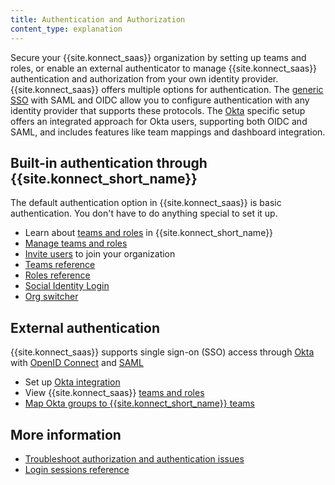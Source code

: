 ```yaml
---
title: Authentication and Authorization
content_type: explanation
---
```


Secure your {{site.konnect_saas}} organization by setting up teams and roles,
or enable an external authenticator to manage
{{site.konnect_saas}} authentication and authorization from your own identity
provider. {{site.konnect_saas}} offers multiple options for authentication. The [generic SSO](/konnect/org-management/sso/) with SAML and OIDC allow you to configure authentication with any identity provider that supports these protocols. 
The [Okta](/konnect/org-management/okta-idp/) specific setup offers an integrated approach for Okta users, supporting both OIDC and SAML, and includes features like team mappings and dashboard integration.

## Built-in authentication through {{site.konnect_short_name}}

The default authentication option in {{site.konnect_saas}} is basic
authentication. You don't have to do anything special to set it up.

* Learn about [teams and roles](/konnect/org-management/teams-and-roles/) in {{site.konnect_short_name}}
* [Manage teams and roles](/konnect/org-management/teams-and-roles/manage/)
* [Invite users](/konnect/org-management/users/) to join your
organization
* [Teams reference](/konnect/org-management/teams-and-roles/teams-reference/)
* [Roles reference](/konnect/org-management/teams-and-roles/roles-reference/)
* [Social Identity Login](/konnect/org-management/social-identity-login/)
* [Org switcher](/konnect/org-management/org-switcher/)

## External authentication

{{site.konnect_saas}} supports single sign-on (SSO) access through
[Okta](https://developer.okta.com/docs/guides/) with
[OpenID Connect](https://developer.okta.com/docs/concepts/oauth-openid/#openid-connect) and [SAML](https://developer.okta.com/docs/concepts/saml/)

* Set up [Okta integration](/konnect/org-management/okta-idp/)
* View {{site.konnect_saas}} [teams and roles](/konnect/org-management/teams-and-roles/)
* [Map Okta groups to {{site.konnect_short_name}} teams](/konnect/org-management/okta-idp/#map-roles-to-groups)

## More information

* [Troubleshoot authorization and authentication issues](/konnect/org-management/troubleshoot/)
* [Login sessions reference](/konnect/org-management/sessions-reference/)
